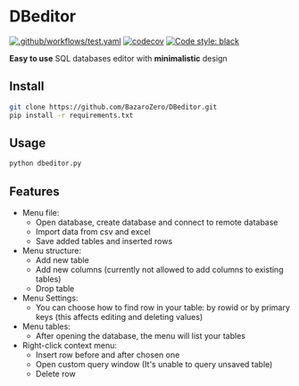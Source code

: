 # DBeditor

[![.github/workflows/test.yaml](https://github.com/BazaroZero/DBeditor/actions/workflows/test.yaml/badge.svg?branch=master)](https://github.com/BazaroZero/DBeditor/actions/workflows/test.yaml)
[![codecov](https://codecov.io/gh/BazaroZero/DBeditor/branch/master/graph/badge.svg?token=TYR87DHTP4)](https://codecov.io/gh/BazaroZero/DBeditor)
[![Code style: black](https://img.shields.io/badge/code%20style-black-000000.svg)](https://github.com/psf/black)

**Easy to use** SQL databases editor with **minimalistic** design

## Install

```sh
git clone https://github.com/BazaroZero/DBeditor.git
pip install -r requirements.txt
```

## Usage

```sh
python dbeditor.py
```

## Features
- Menu file:
    - Open database, create database and connect to remote database
    - Import data from csv and excel
    - Save added tables and inserted rows
- Menu structure:
    - Add new table
    - Add new columns (currently not allowed to add columns to existing tables)
    - Drop table
- Menu Settings:
    - You can choose how to find row in your table: by rowid or by primary keys (this affects editing and deleting values)
- Menu tables:
    - After opening the database, the menu will list your tables
- Right-click context menu:
    - Insert row before and after chosen one
    - Open custom query window (It's unable to query unsaved table)
    - Delete row 